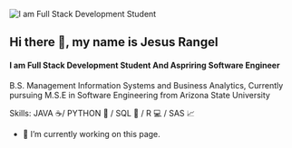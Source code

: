 ![I am Full Stack Development Student](https://res.cloudinary.com/dmsxwwfb5/image/upload/v1595866967/full-stack-devlopment-min.png)
## Hi there 👋, my name is Jesus Rangel
#### I am Full Stack Development Student And Aspriring Software Engineer


B.S. Management Information Systems and Business Analytics, Currently pursuing M.S.E in Software Engineering from Arizona State University 

Skills: JAVA ☕/ PYTHON 🐍 / SQL 🔑 / R 💻 / SAS 📈

- 🔭 I’m currently working on this page. 




